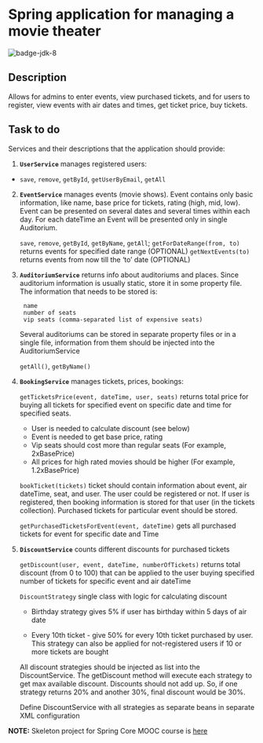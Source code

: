 # Spring application for managing a movie theater
![badge-jdk-8]

## Description
Allows for admins to enter events, view purchased tickets, and for users to register, view events with air dates and times, get ticket price, buy tickets.

## Task to do
Services and their descriptions that the application should provide:

1. **`UserService`** manages registered users:
  * `save`, `remove`, `getById`, `getUserByEmail`, `getAll`
  
2. **`EventService`** manages events (movie shows). Event contains only basic information, like name, base price for tickets, rating (high, mid, low). Event can be presented on several dates and several times within each day. For each dateTime an Event will be presented only in single Auditorium.

   `save`, `remove`, `getById`, `getByName`, `getAll`;
   `getForDateRange(from, to)` returns events for specified date range (OPTIONAL)
   `getNextEvents(to)` returns events from now till the ‘to’ date (OPTIONAL)
3. **`AuditoriumService`** returns info about auditoriums and places. Since auditorium information is usually static, store it in some property file. The information that needs to be stored is:
   ```
    name
    number of seats
    vip seats (comma-separated list of expensive seats)
   ```   
   Several auditoriums can be stored in separate property files or in a single file, information from them should be injected into the AuditoriumService

   `getAll()`, `getByName()`
4. **`BookingService`** manages tickets, prices, bookings:

   `getTicketsPrice(event, dateTime, user, seats)` returns total price for buying all tickets for specified event on specific date and time for specified seats.
   * User is needed to calculate discount (see below)
   * Event is needed to get base price, rating
   * Vip seats should cost more than regular seats (For example, 2xBasePrice)
   * All prices for high rated movies should be higher (For example, 1.2xBasePrice)
  
   `bookTicket(tickets)` ticket should contain information about event, air dateTime, seat, and user. The user could be registered or not. If user is registered, then booking information is stored for that user (in the tickets collection). Purchased tickets for particular event should be stored.
   
   `getPurchasedTicketsForEvent(event, dateTime)` gets all purchased tickets for event for specific date and Time
5. **`DiscountService`** counts different discounts for purchased tickets

   `getDiscount(user, event, dateTime, numberOfTickets)` returns total discount (from 0 to 100) that can be applied to the user buying specified number of tickets for specific event and air dateTime
   
   `DiscountStrategy` single class with logic for calculating discount
   
   * Birthday strategy gives 5% if user has birthday within 5 days of air date
   
   * Every 10th ticket - give 50% for every 10th ticket purchased by user. This strategy can also be applied for not-registered users if 10 or more tickets are bought
   
   All discount strategies should be injected as list into the DiscountService. The getDiscount method will execute each strategy to get max available discount. Discounts should not add up. So, if one strategy returns 20% and another 30%, final discount would be 30%.
   
   Define DiscountService with all strategies as separate beans in separate XML configuration
   
**NOTE:** Skeleton project for Spring Core MOOC course is [here]

[here]: https://git.epam.com/yuriy_tkach/spring-core-hometask-skeleton/wikis/home
[badge-jdk-8]: https://img.shields.io/badge/jdk-8-yellow.svg "JDK-8"